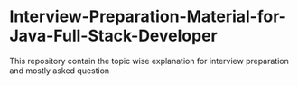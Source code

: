 # Interview-Preparation-Material-for-Java-Full-Stack-Developer
This repository contain the topic wise explanation for interview preparation and mostly asked question 
